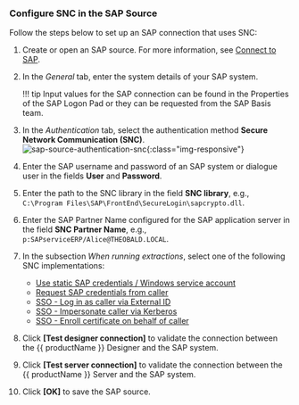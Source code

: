 
### Configure SNC in the SAP Source

Follow the steps below to set up an SAP connection that uses SNC:

1. Create or open an SAP source. For more information, see [Connect to SAP](index.md#connect-to-sap).
2. In the *General* tab, enter the system details of your SAP system.  

	!!! tip
		Input values for the SAP connection can be found in the Properties of the SAP Logon Pad or they can be requested from the SAP Basis team.
	
3. In the *Authentication* tab, select the authentication method **Secure Network Communication (SNC)**.<br>
![sap-source-authentication-snc](../../assets/images/documentation/sap-connection/sap-source-authentication-snc.png){:class="img-responsive"}
4. Enter the SAP username and password of an SAP system or dialogue user in the fields **User** and **Password**.
5. Enter the path to the SNC library in the field **SNC library**, e.g., `C:\Program Files\SAP\FrontEnd\SecureLogin\sapcrypto.dll`.
6. Enter the SAP Partner Name configured for the SAP application server in the field **SNC Partner Name**, e.g., `p:SAPserviceERP/Alice@THEOBALD.LOCAL`.
7. In the subsection *When running extractions*, select one of the following SNC implementations:

	- [Use static SAP credentials / Windows service account](settings.md/#use-static-sap-credentials-windows-service-account)
	- [Request SAP credentials from caller](settings.md/#request-sap-credentials-from-caller)
	- [SSO - Log in as caller via External ID](settings.md/#sso-log-in-as-caller-via-external-id)
	- [SSO - Impersonate caller via Kerberos](settings.md/#sso-impersonate-caller-via-kerberos)
	- [SSO - Enroll certificate on behalf of caller](settings.md/#sso-enroll-certificate-on-behalf-of-caller)

8. Click **[Test designer connection]** to validate the connection between the {{ productName }} Designer and the SAP system. 
9. Click **[Test server connection]** to validate the connection between the {{ productName }} Server and the SAP system. 
10. Click **[OK]** to save the SAP source.

